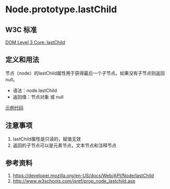 # Node.prototype.lastChild

## W3C 标准
[DOM Level 3 Core: lastChild](https://www.w3.org/TR/DOM-Level-3-Core/core.html#ID-61AD09FB)

## 定义和用法
节点（node）的lastChild属性用于获得最后一个子节点。如果没有子节点则返回null。

- 语法：node.lastChild
- 返回值：节点对象 或 null

[示例代码](./lastChild.html)

## 注意事项
1. lastChild属性是只读的，赋值无效
2. 返回的子节点可以是元素节点，文本节点和注释节点

## 参考资料
1. https://developer.mozilla.org/en-US/docs/Web/API/Node/lastChild
2. http://www.w3schools.com/jsref/prop_node_lastchild.asp